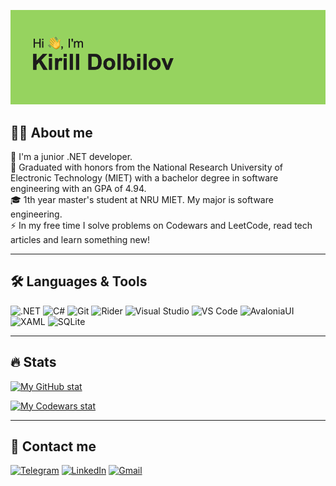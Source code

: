 ![Header image](./header.png)

## 👨‍💻 About me

👶 I'm a junior .NET developer.  
💯 Graduated with honors from the National Research University of Electronic Technology (MIET) with a bachelor degree in software engineering with an GPA of 4.94.  
🎓 1th year master's student at NRU MIET. My major is software engineering.  
⚡ In my free time I solve problems on Codewars and LeetCode, read tech articles and learn something new!

---

## 🛠 Languages & Tools

![.NET](https://img.shields.io/badge/.NET-%23512BD4?style=for-the-badge)
![C#](https://img.shields.io/badge/-C%23-%23239120?style=for-the-badge)
![Git](https://img.shields.io/badge/-Git-%23F05032?style=for-the-badge)
![Rider](https://img.shields.io/badge/-Rider-%23000000?style=for-the-badge)
![Visual Studio](https://img.shields.io/badge/-Visual%20Studio-%235C2D91?style=for-the-badge)
![VS Code](https://img.shields.io/badge/-Vs%20Code-%23007ACC?style=for-the-badge)
![AvaloniaUI](https://img.shields.io/badge/-Avalonia%20ui-%238b44ac?style=for-the-badge)
![XAML](https://img.shields.io/badge/-xaml-%230C54C2?style=for-the-badge)
![SQLite](https://img.shields.io/badge/-sqlite-%23003B57?style=for-the-badge)

---

## 🔥 Stats

[![My GitHub stat](https://github-readme-stats.vercel.app/api?username=dolbilov)](https://github.com/dolbilov/github-readme-stats)

[![My Codewars stat](https://www.codewars.com/users/RIVEL/badges/large)](https://www.codewars.com/users/RIVEl)

---

## 📲 Contact me

[![Telegram](https://img.shields.io/badge/Telegram-2CA5E0?style=for-the-badge&logo=telegram&logoColor=white)](https://t.me/kdolbilov)
[![LinkedIn](https://img.shields.io/badge/linkedin-%230077B5.svg?style=for-the-badge&logo=linkedin&logoColor=white)](https://www.linkedin.com/in/kirill-dolbilov-61a6491b1/)
<a href="mailto:dolbilov.kirill@gmail.com">![Gmail](https://img.shields.io/badge/Gmail-D14836?style=for-the-badge&logo=gmail&logoColor=white)</a>
